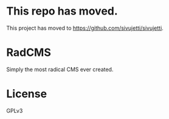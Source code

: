 # This repo has moved.

This project has moved to https://github.com/sivujetti/sivujetti.

# RadCMS

Simply the most radical CMS ever created.

# License

GPLv3